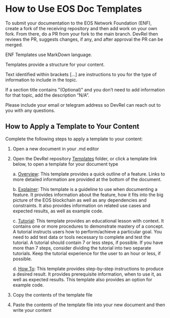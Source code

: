 # How to Use EOS Doc Templates

To submit your documentation to the EOS Network Foundation (ENF), create a fork of the receiving repository and then add work on your own fork. From there, do a PR from your fork to the main branch. DevRel then reviews the PR, suggests changes, if any, and after approval the PR can be merged. 

ENF Templates use MarkDown language.

Templates provide a structure for your content.

Text identified within brackets [...] are instructions to you for the type of information to include in the topic.

If a section title contains "(Optional)" and you don’t need to add information for that topic, add the description “N/A”.

Please include your email or telegram address so DevRel can reach out to you with any questions.

## How to Apply a Template to Your Content
Complete the following steps to apply a template to your content:
1. Open a new document in your .md editor

2. Open the DevRel repository [Templates](../Templates/index.md) folder, or click a template link below, to open a template for your document type

      a. [Overview](../Templates/Feature-Overview-Template.md): This template provides a quick outline of a feature. Links to more detailed information are provided at the bottom of the document.

      b. [Explainer](../Templates/Feature-Explainer-Template.md):
       This template is a guideline to use when documenting a feature. It provides information about the feature, how it fits into the big picture of the EOS blockchain as well as any dependencies and constraints. It also provides information on related use cases and expected results, as well as example code.

      c. [Tutorial](../Templates/Tutorial-Template.md): This template provides an educational lesson with context. It contains one or more procedures to demonstrate mastery of a concept. A tutorial instructs users how to perform/achieve a particular goal. You need to add test data or tools necessary to complete and test the tutorial. A tutorial should contain 7 or less steps, if possible. If you have more than 7 steps, consider dividing the tutorial into two separate tutorials. Keep the tutorial experience for the user to an hour or less, if possible.
      
      d. [How To](../Templates/How-to-Template.md): This template provides step-by-step instructions to produce a desired result. It provides prerequisite information, when to use it,  as well as expected results. This template also provides an option for example code.
4. Copy the contents of the template file
5. Paste the contents of the template file into your new document and then write your content



